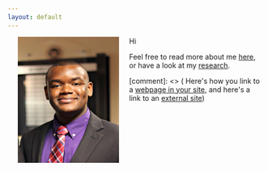 ```yaml
---
layout: default
---
```



<img align="left" src="assets/prof_pic.jpg" hspace="20"  width="200" height="250" >

Hi 

Feel free to read more about me [here](/about/), or have a look at my [research](/research/).

[comment]: <> ( Here's how you link to a [webpage in your site](/teaching/), and
 here's a link to an [external site](https://www.google.com))

